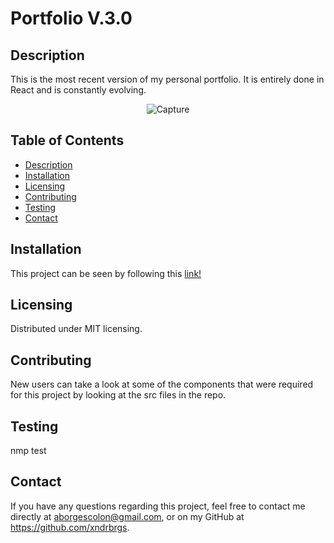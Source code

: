   # Portfolio V.3.0

  ## Description

  This is the most recent version of my personal portfolio. It is entirely done in React and is constantly evolving. 
  
  <div align="center">
  <img src="https://i.ibb.co/7yrbq59/Capture.png" alt="Capture" border="0">
</div>

  ## Table of Contents
  - [Description](#description)
  - [Installation](#installation)
  - [Licensing](#licensing)
  - [Contributing](#contributing)
  - [Testing](#testing)
  - [Contact](#contact)

  ## Installation
  This project can be seen by following this [link!](https://xndrbrgs.github.io/portfoliov3/)

  ## Licensing
  Distributed under MIT licensing. 

  ## Contributing
  New users can take a look at some of the components that were required for this project by looking at the src files in the repo.

  ## Testing
  nmp test

  ## Contact
  If you have any questions regarding this project, feel free to contact me directly at aborgescolon@gmail.com, or on my GitHub at https://github.com/xndrbrgs.
